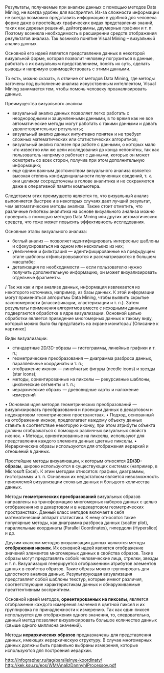 Результаты, получаемые при анализе данных с помощью методов Data Mining, не всегда удобны для восприятия. Из-за сложности информации не всегда возможно представить информацию в удобной для человека форме даже в простейших графических видах представления знаний, таких как деревья решений, дейтограммы, двумерные графики и т. п. Поэтому возникла необходимость в расширении средств отображения результатов анализа. Так возникло понятие Visual Mining – визуальный анализ данных.

Основной его идеей является представление данных в некоторой визуальной форме, которая позволит человеку погрузиться в данные, работать с их визуальным представлением, понять их суть, сделать выводы и напрямую взаимодействовать с этими данными. 

То есть, можно сказать, в отличие от методов Data Mining, где методы заточены под выполнение анализа искусственным интеллектом, Visual Mining занимается тем, чтобы помочь человеку проанализировать данные. 

Преимущества визуального анализа:
* визуальный анализ данных позволяет легко работать с неоднородными и зашумленными данными, в то время как не все автоматические методы могут работать с такими данными и давать удовлетворительные результаты;
* визуальный анализ данных интуитивно понятен и не требует сложных математических или статистических алгоритмов;
* визуальный анализ полезен при работе с данными, о которых мало что известно или же цели исследования до конца непонятны, так как пользователь напрямую работает с данными, которые он может осмотреть со всех сторон, получив при этом дополнительную информацию;
* еще одним важным достоинством визуального анализа является высокая степень конфиденциальности полученных сведений, т. к. они целиком сосредоточены в голове аналитика и не сохраняются даже в оперативной памяти компьютера.

Следствием этих преимуществ является то, что визуальный анализ выполняется быстрее и в некоторых случаях дает лучший результат, чем автоматические методы анализа. Также стоит отметить, что различные гипотезы аналитика на основе визуального анализа можно проверить с помощью методов Data Mining или других автоматических средств, что тоже может повысить эффективность исследования.

Основные этапы визуального анализа:
* беглый анализ — позволяет идентифицировать интересные шаблоны и сфокусироваться на одном или нескольких из них; 
* увеличение и фильтрация — идентифицированные на предыдущем этапе шаблоны отфильтровываются и рассматриваются в большем масштабе;
* детализация по необходимости — если пользователю нужно получить дополнительную информацию, он может визуализировать отдельные фрагменты.

/ Так же как и при анализе данных, информация извлекается из некоторого источника, например, из базы данных. К этой информации могут применяться алгоритмы Data Mining, чтобы выявить скрытые закономерности (классификации, кластеризации и т. п.). Затем результаты применения алгоритмов вместе с исходными данными подвергаются обработке в ядре визуализации. Основной целью обработки является приведение многомерных данных к такому виду, который можно было бы представить на экране монитора./ [Описание к картинке]
 
Виды визуализации:
*	стандартные 2D/3D-образы — гистограммы, линейные графики и т. п.;
*	геометрические преобразования — диаграмма разброса данных, параллельные координаты и т. п.;
*	отображение иконок — линейчатые фигуры (needle icons) и звезды (star icons); 
*	методы, ориентированные на пикселы — рекурсивные шаблоны, циклические сегменты и т. п.;
*	иерархические образы — древовидные карты и наложение измерений

•	Основная идея методов геометрических преобразований — визуализировать преобразования и проекции данных в декартовом и недекартовом геометрических пространствах.
•	Подход, основанный на отображении иконок, предполагает каждому объекту данных ставить в соответствие некоторую иконку, при этом атрибуты объекта должны отображаться с помощью различных визуальных свойств иконок.
•	Методы, ориентированные на пикселы, используют для представления каждого элемента данных цветные пикселы.
•	Иерархические образы используются для отображения иерархий и отношений в данных.

Простейшие методы визуализации, к которым относятся **2D/3D-образы**, широко используются в существующих системах (например, в Microsoft Excel). К этим методам относятся: графики, диаграммы, гистограммы и т. п. Основным их недостатком является невозможность приемлемой визуализации сложных данных и большого количества данных.

Методы **геометрических преобразований** визуальных образов направлены на трансформацию многомерных наборов данных с целью отображения их в декартовом и в недекартовом геометрических пространствах. Данный класс методов включает в себя математический аппарат статистики. К нему относятся такие популярные методы, как диаграмма разброса данных (scatter plot), параллельные координаты (Parallel Coordinates), гипердоли (Hyperslice) и др.

Другим классом методов визуализации данных являются методы **отображения иконок**. Их основной идеей является отображение значений элементов многомерных данных в свойства образов. Такие образы могут представлять собой: человеческие лица, стрелки, звезды и т. п. Визуализация генерируется отображением атрибутов элементов данных в свойства образов. Такие образы можно группировать для целостного анализа данных. Результирующая визуализация представляет собой шаблоны текстур, которые имеют различия, соответствующие характеристикам данных и обнаруживаемые преаттентивным восприятием.

Основной идеей методов, **ориентированных на пикселы**, является отображение каждого измерения значения в цветной пиксел и их группировка по принадлежности к измерению. Так как один пиксел используется для отображения одного значения, то, следовательно, данный метод позволяет визуализировать большое количество данных (свыше одного миллиона значений).

Методы **иерархических образов** предназначены для представления данных, имеющих иерархическую структуру. В случае многомерных данных должны быть правильно выбраны измерения, которые используются для построения иерархии.

http://infographer.ru/tag/parallelnye-koordinaty/
http://kek.ksu.ru/eos/WM/AnalizDannyhIProcessov.pdf

